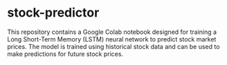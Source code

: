 # stock-predictor
This repository contains a Google Colab notebook designed for training a Long Short-Term Memory (LSTM) neural network to predict stock market prices. The model is trained using historical stock data and can be used to make predictions for future stock prices.
